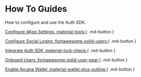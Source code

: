# How To Guides

How to configure and use the Auth SDK.

[Configure dApp Settings :material-tools:](./config_dapp.md){ .md-button }

[Configure Social Logins :fontawesome-solid-users:](./config_social_providers.md){ .md-button }

[Integrate Auth SDK :material-lock-check:](./integrate_auth/index.md){ .md-button }

[Onboard Users :fontawesome-solid-user-gear:](./onboard_users/index.md){ .md-button }

[Enable Arcana Wallet :material-wallet-plus-outline:](./arcana_wallet/index.md){ .md-button }